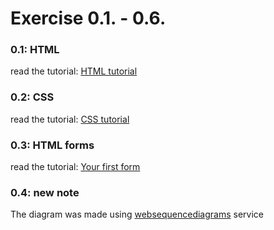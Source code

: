# Exercise 0.1. - 0.6.

### 0.1: HTML
read the tutorial: [HTML tutorial](https://developer.mozilla.org/en-US/docs/Learn/Getting_started_with_the_web/HTML_basics)

### 0.2: CSS
read the tutorial: [CSS tutorial](https://developer.mozilla.org/en-US/docs/Learn/Getting_started_with_the_web/CSS_basics)

### 0.3: HTML forms
read the tutorial: [Your first form](https://developer.mozilla.org/en-US/docs/Learn/Forms/Your_first_form)


### 0.4: new note
The diagram was made using [websequencediagrams](https://www.websequencediagrams.com/cgi-bin/cdraw?lz=YnJvd3Nlci0-c2VydmVyOiBIVFRQIFBPU1QgaHR0cHM6Ly9zdHVkaWVzLmNzLmhlbHNpbmtpLmZpL2V4YW1wbGVhcHAvbmV3X25vdGUKAD8GLS0-AFAHAEkGUy1zdGF0dXMtY29kZSAzMDIKCm5vdGUgb3ZlciAAcQcKVGhlAAUHIGNyZWF0ZXMgYSBuZXcgACUGYmplY3QsIAphbmQgYWRkcyBpdCB0byBhbiBhcnJheSBjYWxsZWQAKAVzCmVuAAQGCgoAgUkWR0UAgTEtAE8FAIFHFE1MAIFOBQAhRW1haW4uY3MAVRQAEgkAH0lqAE4ZanMAgxEMAIM_CACCQAggc3RhcnRzIGV4ZWN1dGluZyBqAINQBgp0aGF0IHJlcXVlc3RzIEpTT04gZGF0YSBmcm9tAINQCACCSU9kYXRhLmpzb24AhGQTW3sgY29udGVudDogIkhUTUwgaXMgZWFzeSIsIGRhdGU6ICIyMDE5LTA1LTIzIiB9LCAuLi5dAIFeHQCBbgZlcyB0aGUgZXZlbnQgaGFuZGxlcgCBdQhuZGVycwCEfQYgdG8gZGlzcGxheQCFBQk&s=default) service


